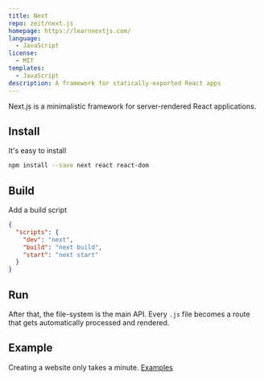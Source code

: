 ```yaml
---
title: Next
repo: zeit/next.js
homepage: https://learnnextjs.com/
language:
  - JavaScript
license:
  - MIT
templates:
  - JavaScript
description: A framework for statically-exported React apps
---
```


Next.js is a minimalistic framework for server-rendered React applications.

## Install

It's easy to install

```sh
npm install --save next react react-dom
```

## Build

Add a build script

```json
{
  "scripts": {
    "dev": "next",
    "build": "next build",
    "start": "next start"
  }
}
```

## Run

After that, the file-system is the main API. Every `.js` file becomes a route that gets automatically processed and rendered.

## Example

Creating a website only takes a minute.
[Examples](https://github.com/zeit/next.js/tree/canary/examples)
